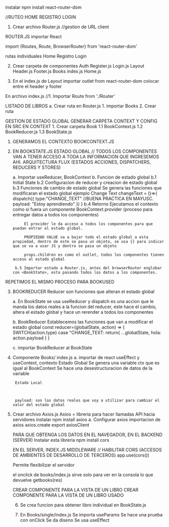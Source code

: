 instalar npm install react-router-dom

//RUTEO
HOME
REGISTRO
LOGIN


1. Crear archivo Router.js //gestion de URL client

ROUTER.JS
importar React

import {Routes, Route, BrowserRouter} from 'react-router-dom'

rutas individuales
Home
Registro
Login

2. Crear carpeta de componentes
Auth
    Register.js
    Login.js
Layout
    Header.js
    Footer.js
Books
    index.js
Home.js

3. En el index.js de Layout
importar outlet from react-router-dom
colocar entre el header y footer


En archivo index.js
 //1. Importar Route from './Router'


LISTADO DE LIBROS
a. Crear ruta en Router.js 
    1. importar Books
    2. Crear ruta

GESTION DE ESTADO GLOBAL
GENERAR CARPETA CONTEXT Y CONFIG EN SRC
EN CONTEXT
    1. Crear carpeta Book
        1.1 BookContext.js
        1.2 BookReducer.js
        1.3 BookState.js

1. GENERAMOS EL CONTEXTO BOOKCONTEXT.JS
2. EN BOOKSTATE.JS
    ESTADO GLOBAL // TODOS LOS COMPONENTES VAN A TENER ACCESO A TODA LA INFORMACION QUE INGRESEMOS AHI.
    ARQUITECTURA FLUX (ESTADOS ACCIONES, DISPATCHERS, REDUCERS Y STORES)

    a. Importar useReducer, BookContext
    b. Funcion de estado global
        b.1 Initial State
        b.2 Configuracion de reducer y creacion de estado global
        b.3 Funciones de cambio de estado global
        Se genera las funciones que modificaran el estado global ejemplo Change Text
        changeText = ()=>{
            dispatch({
                type:"CHANGE_TEXT" //BUENA PRACTICA EN MAYUSC.
                payload: "Estoy aprendiendo"
            })
        }
        b.4 Retorno
            Ejecutamos el contexto como si fuera un componente BookContext.provider (proceso para entregar datos a todos los componentes)
            
            El provider le da acceso a todos los componentes para que puedan entrar al estado global.
            
            PROPIEDAD VALUE va a bajar todo el estado global a esta propiedad, dentro de este se pasa un objeto, se usa {} para indicar que se va a usar JS y dentro se pasa un objeto

            props.children es como el outlet, todos los componentes tienen acceso al estado global

        b.5 Importar estado a Router.js, antes del browserRouter englobar con <BookState>, esta pasando todos los datos a los componentes.

REPETIMOS EL MISMO PROCESO PARA BOOKUSED


3. BOOKREDUCER
   Reducer son funciones que alteran el estado global

    a. En BookState se usa useReducer y dispatch es una accion que le manda los datos reales a la funcion del reducer, este hace el cambio, altera el estado global y hace un rerender a todos los componentes

    b. BookReducer
    Establecemos las funciones que van a modificar el estado global
    const reducer=(globalState, action) => { 
        SWITCH(action.type)
            case "CHANGE_TEXT:
            return{
                ...globalState,
                hola: action.payload
            }        }

    c. importar BookReducer al BookState

4. Componente Books/ index.js
    a. importar de react useEffect y useContext, contexto
        Estado Global
        Se genera una variable ctx que es igual al BookContext
        Se hace una desestructuracion de datos de la variable

        Estado Local



        payload: son los datos reales que voy a utilizar para cambiar el valor del estado global

5. Crear archivo Axios.js
    Axios = libreria para hacer llamadas API hacia servidores
    instalar npm install axios
    a. Configurar axios
        importacion de axios
        axios.create
        export axiosClient

    PARA QUE OBTENGA LOS DATOS EN EL NAVEGADOR, EN EL BACKEND (SERVER) Instalar esta libreria npm install cors

    EN EL SERVER, INDEX.JS MIDDLEWARE
    // HABILITAR CORS (ACCESOS DE AMBIENTES DE DESARROLLO DE TERCEROS)
   app.use(cors())
   
   Permite flexibilizar el servidor

   el onclick de books/index.js sirve solo para ver en la consola lo que devuelve getbooks(res)

   CREAR COMPONENTE PARA LA VISTA DE UN LIBRO
   CREAR COMPONENTE PARA LA VISTA DE UN LIBRO USADO

   6. Se crea funcion para obtener libro individual en BookState.js

   7. En Books/single/index.js
    Se importa useParams
    Se hace una prueba con onClick
    Se da diseno
    Se usa useEffect


   

        